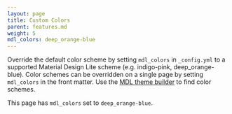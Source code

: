 ```yaml
---
layout: page
title: Custom Colors
parent: features.md
weight: 5
mdl_colors: deep_orange-blue
---
```


Override the default color scheme by setting `mdl_colors` in `_config.yml` to a supported Material Design Lite scheme (e.g. indigo-pink, deep_orange-blue).  Color schemes can be overridden on a single page by setting `mdl_colors` in the front matter. Use the [MDL theme builder](https://getmdl.io/customize/index.html) to find color schemes.

This page has `mdl_colors` set to `deep_orange-blue`.
